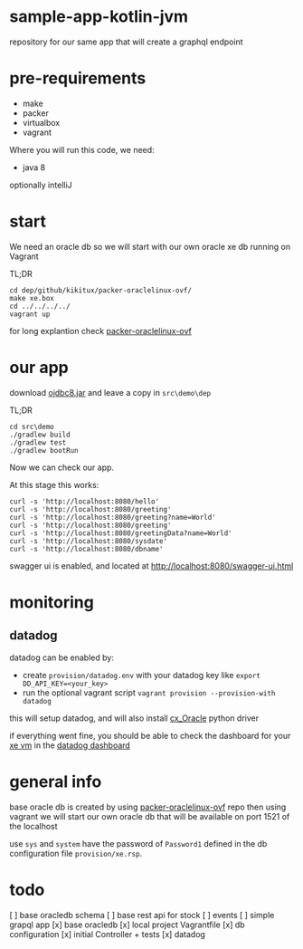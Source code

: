 # sample-app-kotlin-jvm

repository for our same app that will create a graphql endpoint

# pre-requirements
- make
- packer
- virtualbox
- vagrant

Where you will run this code, we need:
- java 8

optionally intelliJ

# start
We need an oracle db so we will start with our own oracle xe db running on Vagrant

TL;DR

```
cd dep/github/kikitux/packer-oraclelinux-ovf/
make xe.box
cd ../../../../
vagrant up
```
for long explantion check [packer-oraclelinux-ovf](https://github.com/kikitux/packer-oraclelinux-ovf)

# our app

download [ojdbc8.jar](http://www.oracle.com/technetwork/database/features/jdbc/jdbc-ucp-122-3110062.html) and leave a copy in `src\demo\dep`

TL;DR

```
cd src\demo
./gradlew build
./gradlew test
./gradlew bootRun 
```

Now we can check our app.

At this stage this works:

```
curl -s 'http://localhost:8080/hello'
curl -s 'http://localhost:8080/greeting'
curl -s 'http://localhost:8080/greeting?name=World'
curl -s 'http://localhost:8080/greeting'
curl -s 'http://localhost:8080/greetingData?name=World'
curl -s 'http://localhost:8080/sysdate'
curl -s 'http://localhost:8080/dbname'
```

swagger ui is enabled, and located at [http://localhost:8080/swagger-ui.html](http://localhost:8080/swagger-ui.html)

# monitoring

## datadog

datadog can be enabled by:
- create `provision/datadog.env` with your datadog key like `export DD_API_KEY=<your_key>`
- run the optional vagrant script `vagrant provision --provision-with datadog`

this will setup datadog, and will also install [cx_Oracle](https://oracle.github.io/python-cx_Oracle) python driver

if everything went fine, you should be able to check the dashboard for your [xe vm](https://app.datadoghq.com/dash/host_name/xe?page=0&live=4h) in the [datadog dashboard](https://app.datadoghq.com)

# general info

base oracle db is created by using [packer-oraclelinux-ovf](https://github.com/kikitux/packer-oraclelinux-ovf) repo
then using vagrant we will start our own oracle db that will be available on port 1521 of the localhost

use `sys` and `system` have the password of `Password1` defined in the db configuration file `provision/xe.rsp`.

# todo
[ ] base oracledb schema
[ ] base rest api for stock
[ ] events
[ ] simple grapql app
[x] base oracledb
[x] local project Vagrantfile
[x] db configuration
[x] initial Controller + tests
[x] datadog
